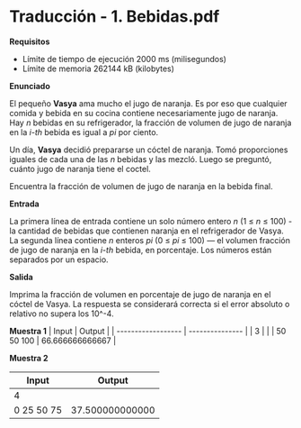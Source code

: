 # Traducción - 1. Bebidas.pdf

**Requisitos**
- Límite de tiempo de ejecución 2000 ms (milisegundos)
- Límite de memoria 262144 kB (kilobytes)

**Enunciado**

El pequeño **Vasya** ama mucho el jugo de naranja. Es por eso que cualquier comida y bebida en su cocina contiene necesariamente 
jugo de naranja. Hay *n* bebidas en su refrigerador, la fracción de volumen de jugo de naranja en la *i-th* bebida es igual 
a *pi* por ciento.

Un día, **Vasya** decidió prepararse un cóctel de naranja. Tomó proporciones iguales de cada una de las *n* bebidas y las mezcló. 
Luego se preguntó, cuánto jugo de naranja tiene el coctel. 

Encuentra la fracción de volumen de jugo de naranja en la bebida final.

**Entrada**

La primera línea de entrada contiene un solo número entero *n* (1 ≤ *n* ≤ 100) - la cantidad de bebidas que contienen 
naranja en el refrigerador de Vasya. La segunda línea contiene *n* enteros *pi* (0 ≤ *pi* ≤ 100) — el volumen
fracción de jugo de naranja en la *i-th* bebida, en porcentaje. Los números están separados por un espacio.

**Salida**

Imprima la fracción de volumen en porcentaje de jugo de naranja en el cóctel de Vasya. La respuesta se considerará
correcta si el error absoluto o relativo no supera los 10^-4.

**Muestra 1**
| Input              | Output          |
| ------------------ | --------------- |
| 3                  |                 |
| 50  50  100        | 66.666666666667 |

**Muestra 2**

| Input              | Output          |
| ------------------ | --------------- |
| 4                  |                 |
| 0  25  50 75       | 37.500000000000 |
